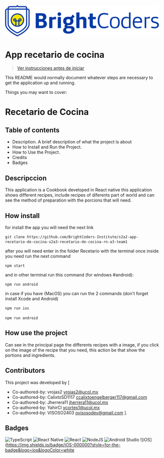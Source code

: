 ![BrightCoders Logo](img/logo.png)

# App recetario de cocina

> [Ver instrucciones antes de iniciar](./instructions.md)

This README would normally document whatever steps are necessary to get the application up and running.

Things you may want to cover:

# Recetario de Cocina 

## Table of contents

- Description. A brief description of what the project is about
- How to Install and Run the Project.
- How to Use the Project.
- Credits
- Badges

## Descripccion 

This application is a Cookbook developed in React native this application shows different recipes, include recipes of diferents part of world and can see the method of preparation with the porcions that will need.

## How install 

for install the app you will need the next link 
```
git clone https://github.com/BrightCoders-Institute/s2a2-app-recetario-de-cocina-s2a3-recetario-de-cocina-rn-a3-team1

```
after you will need enter in the folder Recetario with the terminal once inside you need run the next command
```
npm start

```
and in other terminal run this command (for windows #android):
```
npm run android 

```
in case if you have (MacOS) you can run the 2 commands (don't forget install Xcode and Android)
```
npm run ios

npm run android 

```
## How use the project
Can see in the principal page the differents recipes with a image, if you click on the image of the recipe that you need, this action be that show the portions and ingredients.

## Contributors

This project was developed by [

- Co-authored-by: vrojas2 vrojas2@ucol.mx
- Co-authored-by: CalixtoSD1117 ccalixtoengelberger117@gmail.com
- Co-authored-by: Jherrera11 jherrera11@ucol.mx
- Co-authored-by: YahirCl ycortes1@ucol.mx
- Co-authored-by: VISOSO2403 ovisosodev@gmail.com ].

## Badges

![TypeScript](https://img.shields.io/badge/typescript-%23007ACC.svg?style=for-the-badge&logo=typescript&logoColor=white) ![React Native](https://img.shields.io/badge/react_native-%2320232a.svg?style=for-the-badge&logo=react&logoColor=%2361DAFB) ![React](https://img.shields.io/badge/react-%2320232a.svg?style=for-the-badge&logo=react&logoColor=%2361DAFB) ![NodeJS](https://img.shields.io/badge/node.js-6DA55F?style=for-the-badge&logo=node.js&logoColor=white) ![Android Studio](https://img.shields.io/badge/Android%20Studio-3DDC84.svg?style=for-the-badge&logo=android-studio&logoColor=white) ![iOS](https://img.shields.io/badge/iOS-000000?style=for-the-badge&logo=ios&logoColor=white
